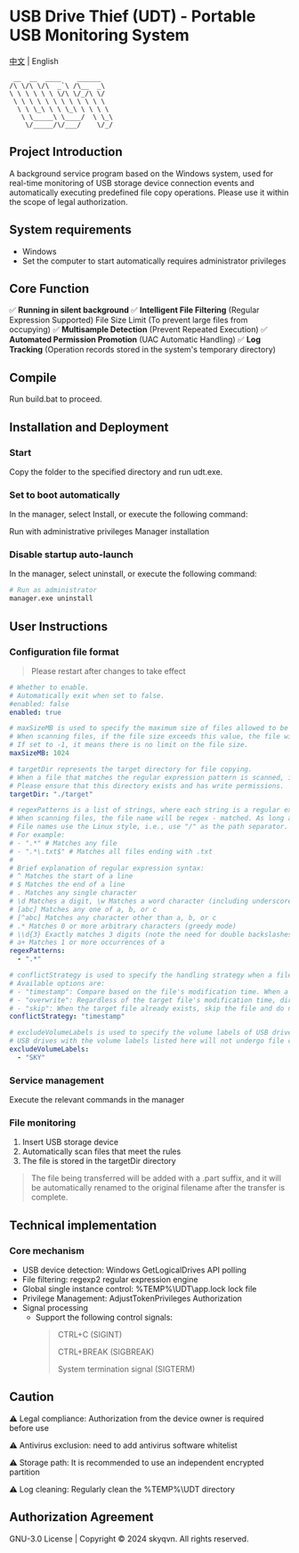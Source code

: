 USB Drive Thief (UDT) - Portable USB Monitoring System
======================================================
[中文](./README.md) | English

```text
 __  __  ____    ______
/\ \/\ \/\  _`\ /\__  _\
\ \ \ \ \ \ \/\ \/_/\ \/
 \ \ \ \ \ \ \ \ \ \ \ \
  \ \ \_\ \ \ \_\ \ \ \ \
   \ \_____\ \____/  \ \_\
    \/_____/\/___/    \/_/
```

## Project Introduction

A background service program based on the Windows system, used for real-time monitoring of USB storage device connection
events and automatically executing predefined file copy operations. Please use it within the scope of legal
authorization.

## System requirements

- Windows
- Set the computer to start automatically requires administrator privileges

## Core Function

✅ **Running in silent background**
✅ **Intelligent File Filtering** (Regular Expression Supported)
File Size Limit (To prevent large files from occupying)
✅ **Multisample Detection** (Prevent Repeated Execution)
✅ **Automated Permission Promotion** (UAC Automatic Handling)
✅ **Log Tracking** (Operation records stored in the system's temporary directory)

## Compile

Run build.bat to proceed.

## Installation and Deployment

### Start

Copy the folder to the specified directory and run udt.exe.

### Set to boot automatically

In the manager, select Install, or execute the following command:

Run with administrative privileges
Manager installation

### Disable startup auto-launch

In the manager, select uninstall, or execute the following command:

```bash
# Run as administrator
manager.exe uninstall
```

## User Instructions

### Configuration file format

> Please restart after changes to take effect

```yaml
# Whether to enable.
# Automatically exit when set to false.
#enabled: false
enabled: true

# maxSizeMB is used to specify the maximum size of files allowed to be processed, in megabytes (MB).
# When scanning files, if the file size exceeds this value, the file will be skipped and not processed.
# If set to -1, it means there is no limit on the file size.
maxSizeMB: 1024

# targetDir represents the target directory for file copying.
# When a file that matches the regular expression pattern is scanned, it will be copied to this directory.
# Please ensure that this directory exists and has write permissions.
targetDir: "./target"

# regexPatterns is a list of strings, where each string is a regular expression pattern.
# When scanning files, the file name will be regex - matched. As long as the file name meets one of the regular expressions, the file will be processed (copied to the target directory).
# File names use the Linux style, i.e., use "/" as the path separator.
# For example:
# - ".*" # Matches any file
# - ".*\.txt$" # Matches all files ending with .txt
#
# Brief explanation of regular expression syntax:
# ^ Matches the start of a line
# $ Matches the end of a line
# . Matches any single character
# \d Matches a digit, \w Matches a word character (including underscore)
# [abc] Matches any one of a, b, or c
# [^abc] Matches any character other than a, b, or c
# .* Matches 0 or more arbitrary characters (greedy mode)
# \\d{3} Exactly matches 3 digits (note the need for double backslashes)
# a+ Matches 1 or more occurrences of a
regexPatterns:
  - ".*"

# conflictStrategy is used to specify the handling strategy when a file conflict occurs.
# Available options are:
# - "timestamp": Compare based on the file's modification time. When a conflict occurs, overwrite the older file in the target directory.
# - "overwrite": Regardless of the target file's modification time, directly overwrite the target file.
# - "skip": When the target file already exists, skip the file and do not perform the copy or overwrite operation.
conflictStrategy: "timestamp"

# excludeVolumeLabels is used to specify the volume labels of USB drives to be excluded.
# USB drives with the volume labels listed here will not undergo file copy operations.
excludeVolumeLabels:
  - "SKY"

```

### Service management

Execute the relevant commands in the manager

### File monitoring

1. Insert USB storage device
2. Automatically scan files that meet the rules
3. The file is stored in the targetDir directory

> The file being transferred will be added with a .part suffix, and it will be automatically renamed to the original
> filename after the transfer is complete.

## Technical implementation

### Core mechanism

- USB device detection: Windows GetLogicalDrives API polling
- File filtering: regexp2 regular expression engine
- Global single instance control: %TEMP%\\UDT\\app.lock lock file
- Privilege Management: AdjustTokenPrivileges Authorization
- Signal processing
	- Support the following control signals:
	  > CTRL+C (SIGINT)
	  >
	  > CTRL+BREAK (SIGBREAK)
	  >
	  > System termination signal (SIGTERM)

## Caution

⚠ Legal compliance: Authorization from the device owner is required before use

⚠ Antivirus exclusion: need to add antivirus software whitelist

⚠ Storage path: It is recommended to use an independent encrypted partition

⚠ Log cleaning: Regularly clean the %TEMP%\UDT directory

## Authorization Agreement

GNU-3.0 License | Copyright © 2024 skyqvn. All rights reserved.

